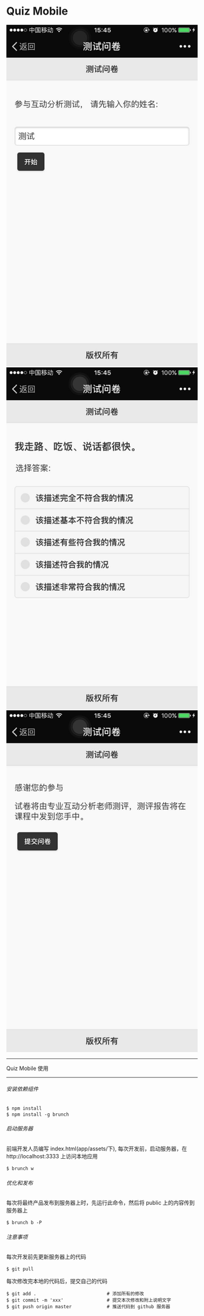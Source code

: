 # Quiz Mobile

![Screen Shot](capture1.jpg "Screen Shot 1")
![Screen Shot](capture2.jpg "Screen Shot 2")
![Screen Shot](capture3.jpg "Screen Shot 3")

- - -

Quiz Mobile 使用

- - -

###### 安装依赖组件

    $ npm install
    $ npm install -g brunch

###### 启动服务器 

前端开发人员编写 index.html(app/assets/下), 每次开发前，启动服务器，在 http://localhost:3333 上访问本地应用

    $ brunch w

###### 优化和发布 

每次将最终产品发布到服务器上时，先运行此命令，然后将 public 上的内容传到服务器上

    $ brunch b -P

###### 注意事项

每次开发前先更新服务器上的代码

    $ git pull
    
每次修改完本地的代码后，提交自己的代码

    $ git add .                          # 添加所有的修改
    $ git commit -m 'xxx'                # 提交本次修改和附上说明文字
    $ git push origin master             # 推送代码到 github 服务器